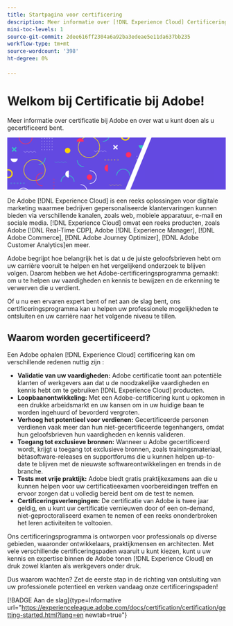 ```yaml
---
title: Startpagina voor certificering
description: Meer informatie over [!DNL Experience Cloud] Certificering bij Adobe. Kom te weten wat certificeren voor u kan doen.
mini-toc-levels: 1
source-git-commit: 2dee616ff2304a6a92ba3edeae5e11da637bb235
workflow-type: tm+mt
source-wordcount: '398'
ht-degree: 0%

---
```


# Welkom bij Certificatie bij Adobe!

Meer informatie over certificatie bij Adobe en over wat u kunt doen als u gecertificeerd bent.

![Banner](/help/certifications/assets/home_banner_narrow.png)

De Adobe [!DNL Experience Cloud] is een reeks oplossingen voor digitale marketing waarmee bedrijven gepersonaliseerde klantervaringen kunnen bieden via verschillende kanalen, zoals web, mobiele apparatuur, e-mail en sociale media. [!DNL Experience Cloud] omvat een reeks producten, zoals Adobe [!DNL Real-Time CDP], Adobe [!DNL Experience Manager], [!DNL Adobe Commerce], [!DNL Adobe Journey Optimizer], [!DNL Adobe Customer Analytics]en meer.

Adobe begrijpt hoe belangrijk het is dat u de juiste geloofsbrieven hebt om uw carrière vooruit te helpen en het vergelijkend onderzoek te blijven volgen. Daarom hebben we het Adobe-certificeringsprogramma gemaakt: om u te helpen uw vaardigheden en kennis te bewijzen en de erkenning te verwerven die u verdient.

Of u nu een ervaren expert bent of net aan de slag bent, ons certificeringsprogramma kan u helpen uw professionele mogelijkheden te ontsluiten en uw carrière naar het volgende niveau te tillen.

## Waarom worden gecertificeerd?

Een Adobe ophalen [!DNL Experience Cloud] certificering kan om verschillende redenen nuttig zijn :

* **Validatie van uw vaardigheden:** Adobe certificatie toont aan potentiële klanten of werkgevers aan dat u de noodzakelijke vaardigheden en kennis hebt om te gebruiken [!DNL Experience Cloud] producten.
* **Loopbaanontwikkeling:** Met een Adobe-certificering kunt u opkomen in een drukke arbeidsmarkt en uw kansen om in uw huidige baan te worden ingehuurd of bevorderd vergroten.
* **Verhoog het potentieel voor verdienen:** Gecertificeerde personen verdienen vaak meer dan hun niet-gecertificeerde tegenhangers, omdat hun geloofsbrieven hun vaardigheden en kennis valideren.
* **Toegang tot exclusieve bronnen:** Wanneer u Adobe gecertificeerd wordt, krijgt u toegang tot exclusieve bronnen, zoals trainingsmateriaal, bètasoftware-releases en supportforums die u kunnen helpen up-to-date te blijven met de nieuwste softwareontwikkelingen en trends in de branche.
* **Tests met vrije praktijk:** Adobe biedt gratis praktijkexamens aan die u kunnen helpen voor uw certificatieexamen voorbereidingen treffen en ervoor zorgen dat u volledig bereid bent om de test te nemen.
* **Certificeringsverlengingen:** De certificatie van Adobe is twee jaar geldig, en u kunt uw certificatie vernieuwen door of een on-demand, niet-geproctoraliseerd examen te nemen of een reeks ononderbroken het leren activiteiten te voltooien.

Ons certificeringsprogramma is ontworpen voor professionals op diverse gebieden, waaronder ontwikkelaars, praktijkmensen en architecten. Met vele verschillende certificeringspaden waaruit u kunt kiezen, kunt u uw kennis en expertise binnen de Adobe tonen [!DNL Experience Cloud] en druk zowel klanten als werkgevers onder druk.

Dus waarom wachten? Zet de eerste stap in de richting van ontsluiting van uw professionele potentieel en verken vandaag onze certificeringspaden!

[!BADGE Aan de slag]{type=Informative url="https://experienceleague.adobe.com/docs/certification/certification/getting-started.html?lang=en newtab=true"}
